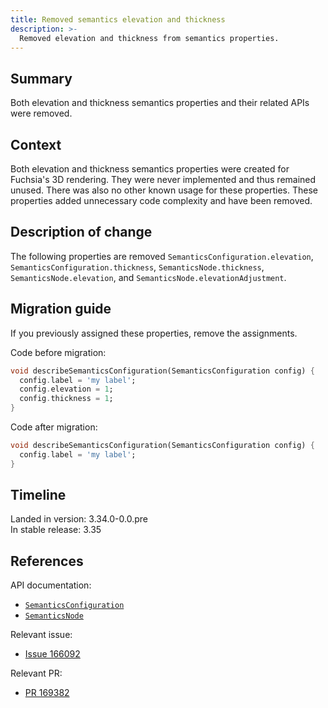 ```yaml
---
title: Removed semantics elevation and thickness
description: >-
  Removed elevation and thickness from semantics properties.
---
```


## Summary

Both elevation and thickness semantics properties and their related APIs were removed.

## Context

Both elevation and thickness semantics properties were created for Fuchsia's 3D rendering.
They were never implemented and thus remained unused. There was also no other known usage
for these properties. These properties added unnecessary code complexity and have been removed.

## Description of change

The following properties are removed `SemanticsConfiguration.elevation`,
`SemanticsConfiguration.thickness`,
`SemanticsNode.thickness`, `SemanticsNode.elevation`, and `SemanticsNode.elevationAdjustment`.

## Migration guide

If you previously assigned these properties, remove the assignments.

Code before migration:

```dart
void describeSemanticsConfiguration(SemanticsConfiguration config) {
  config.label = 'my label';
  config.elevation = 1;
  config.thickness = 1;
}
```

Code after migration:

```dart
void describeSemanticsConfiguration(SemanticsConfiguration config) {
  config.label = 'my label';
}
```

## Timeline

Landed in version: 3.34.0-0.0.pre<br>
In stable release: 3.35

## References

API documentation:

* [`SemanticsConfiguration`][]
* [`SemanticsNode`][]

Relevant issue:

* [Issue 166092][]

Relevant PR:

* [PR 169382][]

[`SemanticsConfiguration`]: {{site.api}}/flutter/semantics/SemanticsConfiguration-class.html
[`SemanticsNode`]: {{site.api}}/flutter/semantics/SemanticsNode-class.html
[Issue 166092]: {{site.repo.flutter}}/issues/166092
[PR 169382]: {{site.repo.flutter}}/pull/169382
